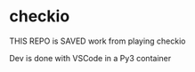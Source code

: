 # checkio

THIS REPO is SAVED work from playing checkio

Dev is done with VSCode in a Py3 container
